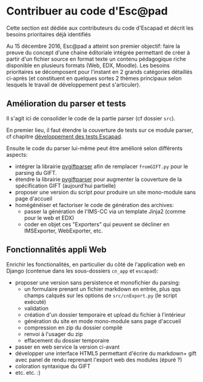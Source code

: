 Contribuer au code d'Esc@pad
============================

Cette section est dédiée aux contributeurs du code d'Escapad et décrit les besoins prioritaires déjà identifiés

Au 15 décembre 2016, Esc@pad a atteint son premier objectif: faire la preuve du concept d'une chaine éditoriale intégrée permettant de créer à partir d'un fichier source en format texte un contenu pédagogique riche disponible en plusieurs formats (Web, EDX, Moodle). Les besoins prioritaires se décomposent pour l'instant en 2 grands catégories détaillés ci-après (et constituent en quelques sortes 2 thèmes principaux selon lesquels le travail de développement peut s'articuler).

## Amélioration du parser et tests

Il s'agit ici de consolider le code de la partie parser (cf dossier `src`).

En premier lieu, il faut étendre la couverture de tests sur ce module parser, cf chapitre [développement des tests Escapad](testing.html).

Ensuite le code du parser lui-même peut être amélioré selon différents aspects:
- intégrer la librairie [pygiftparser](https://github.com/mtommasi/pygiftparser) afin de remplacer `fromGIFT.py` pour le parsing du GIFT.
- étendre la librairie [pygiftparser](https://github.com/mtommasi/pygiftparser) pour augmenter la couverture de la spécification GIFT (aujourd'hui partielle)
- proposer une version du script pour produire un site mono-module sans page d'accueil
- homégénéiser et factoriser le code de génération des archives:
  - passer la génération de l'IMS-CC via un template Jinja2 (comme pour le web et EDX)
  - coder en objet ces "Exporters" qui peuvent se décliner en IMSExporter, WebExporter, etc.


## Fonctionnalités appli Web

Enrichir les fonctionalités, en particulier du côté de l'application web en Django (contenue dans les sous-dossiers `cn_app` et `escapad`):

- proposer une version sans persistence et monofichier du parsing:
    - un formulaire prenant un fichier markdown en entrée, plus qqs champs calqués sur les options de `src/cnExport.py` (le script exécuté)
    - validation
    - création d'un dossier temporaire et upload du fichier à l'intérieur
    - génération du site en mode mono-module sans page d'accueil
    - compression en zip du dossier compilé
    - renvoi à l'usager du zip
    - effacement du dossier temporaire
- passer en web service la version ci-avant
- développer une interface HTML5 permettant d'écrire du markdown+ gift avec panel de rendu reprenant l'export web des modules (épuré ?)
- coloration syntaxique du GIFT
- etc. etc. :)
